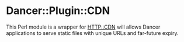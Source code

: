 # Dancer::Plugin::CDN

This Perl module is a wrapper for
[HTTP::CDN](https://metacpan.org/release/HTTP-CDN) will allows Dancer
applications to serve static files with unique URLs and far-future expiry.

